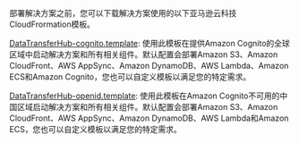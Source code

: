 部署解决方案之前，您可以下载解决方案使用的以下亚马逊云科技CloudFrormation模板。

[DataTransferHub-cognito.template][cognito]: 使用此模板在提供Amazon Cognito的全球区域中启动解决方案和所有相关组件。默认配置会部署Amazon S3、Amazon CloudFront、AWS AppSync、Amazon DynamoDB、AWS Lambda、Amazon ECS和Amazon Cognito，您也可以自定义模板以满足您的特定需求。

[DataTransferHub-openid.template][openid]: 使用此模板在Amazon Cognito不可用的中国区域启动解决方案和所有相关组件。默认配置会部署Amazon S3、Amazon CloudFront、AWS AppSync、Amazon DynamoDB、AWS Lambda和Amazon ECS，您也可以自定义模板以满足您的特定需求。

[cognito]: https://aws-gcr-solutions.s3.amazonaws.com/data-transfer-hub/latest/DataTransferHub-cognito.template

[openid]: https://aws-gcr-solutions.s3.cn-north-1.amazonaws.com.cn/data-transfer-hub/latest/DataTransferHub-openid.template

